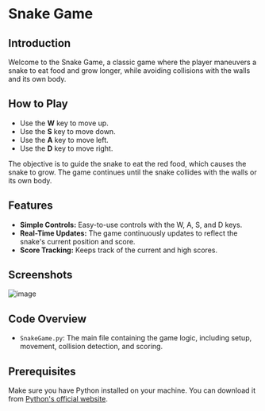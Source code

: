 # Snake Game

## Introduction
Welcome to the Snake Game, a classic game where the player maneuvers a snake to eat food and grow longer, while avoiding collisions with the walls and its own body.

## How to Play
- Use the **W** key to move up.
- Use the **S** key to move down.
- Use the **A** key to move left.
- Use the **D** key to move right.

The objective is to guide the snake to eat the red food, which causes the snake to grow. The game continues until the snake collides with the walls or its own body.

## Features
- **Simple Controls:** Easy-to-use controls with the W, A, S, and D keys.
- **Real-Time Updates:** The game continuously updates to reflect the snake's current position and score.
- **Score Tracking:** Keeps track of the current and high scores.

## Screenshots
![image](https://github.com/user-attachments/assets/088dd368-69d1-4fb0-9590-807756e701ed)


## Code Overview
- `SnakeGame.py`: The main file containing the game logic, including setup, movement, collision detection, and scoring.

## Prerequisites
Make sure you have Python installed on your machine. You can download it from [Python's official website](https://www.python.org/).
